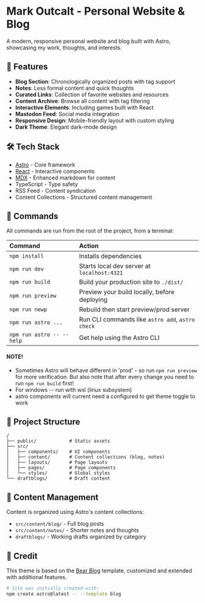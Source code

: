 # Mark Outcalt - Personal Website & Blog

A modern, responsive personal website and blog built with Astro, showcasing my work, thoughts, and interests.

## 🌟 Features

- **Blog Section**: Chronologically organized posts with tag support
- **Notes**: Less formal content and quick thoughts
- **Curated Links**: Collection of favorite websites and resources
- **Content Archive**: Browse all content with tag filtering
- **Interactive Elements**: Including games built with React
- **Mastodon Feed**: Social media integration
- **Responsive Design**: Mobile-friendly layout with custom styling
- **Dark Theme**: Elegant dark-mode design

## 🛠️ Tech Stack

- [Astro](https://astro.build) - Core framework
- [React](https://reactjs.org) - Interactive components
- [MDX](https://mdxjs.com) - Enhanced markdown for content
- TypeScript - Type safety
- RSS Feed - Content syndication
- Content Collections - Structured content management

## 🧞 Commands

All commands are run from the root of the project, from a terminal:

| Command                   | Action                                           |
| :------------------------ | :----------------------------------------------- |
| `npm install`             | Installs dependencies                            |
| `npm run dev`             | Starts local dev server at `localhost:4321`      |
| `npm run build`           | Build your production site to `./dist/`          |
| `npm run preview`         | Preview your build locally, before deploying     |
| `npm run newp`            | Rebuild then start preview/prod server           |
| `npm run astro ...`       | Run CLI commands like `astro add`, `astro check` |
| `npm run astro -- --help` | Get help using the Astro CLI                     |


#### NOTE!
* Sometimes Astro will behave different in 'prod' - so run `npm run preview` for more verification.  But also note that after every change you need to run `npm run build` first!
* For windows -- run with wsl (linux subsystem)
* astro components will current need a  <ClientRouter /> configured to get theme toggle to work


## 📂 Project Structure

```
/
├── public/            # Static assets
├── src/
│   ├── components/    # UI components
│   ├── content/       # Content collections (blog, notes)
│   ├── layouts/       # Page layouts
│   ├── pages/         # Page components
│   └── styles/        # Global styles
└── draftblogs/        # Draft content
```

## 📝 Content Management

Content is organized using Astro's content collections:
- `src/content/blog/` - Full blog posts
- `src/content/notes/` - Shorter notes and thoughts
- `draftblogs/` - Working drafts organized by category

## 🙏 Credit

This theme is based on the [Bear Blog](https://github.com/HermanMartinus/bearblog/) template, customized and extended with additional features.

```sh
# Site was initially created with:
npm create astro@latest -- --template blog
```
